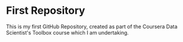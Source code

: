 # First Repository #
This is my first GitHub Repository, created as part of the Coursera Data Scientist's Toolbox course which I am undertaking.
